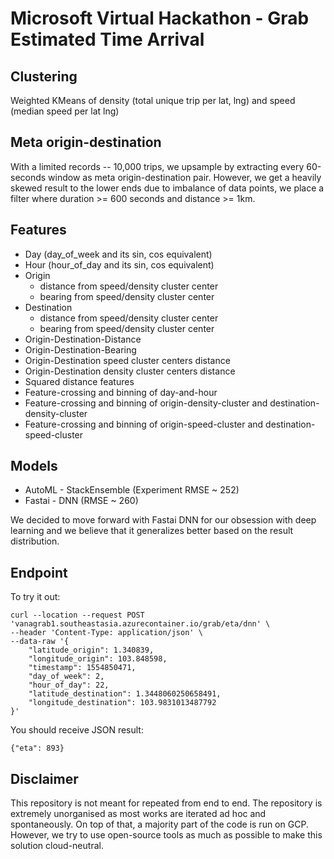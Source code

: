 # Microsoft Virtual Hackathon - Grab Estimated Time Arrival

## Clustering
Weighted KMeans of density (total unique trip per lat, lng) and speed (median speed per lat lng)

## Meta origin-destination
With a limited records -- 10,000 trips, we upsample by extracting every 60-seconds window as meta origin-destination pair. However, we get a heavily skewed result to the lower ends due to imbalance of data points, we place a filter where duration >= 600 seconds and distance >= 1km.

## Features
- Day (day_of_week and its sin, cos equivalent)
- Hour (hour_of_day and its sin, cos equivalent)
- Origin
  - distance from speed/density cluster center
  - bearing from speed/density cluster center
- Destination
  - distance from speed/density cluster center
  - bearing from speed/density cluster center
- Origin-Destination-Distance
- Origin-Destination-Bearing
- Origin-Destination speed cluster centers distance
- Origin-Destination density cluster centers distance
- Squared distance features
- Feature-crossing and binning of day-and-hour
- Feature-crossing and binning of origin-density-cluster and destination-density-cluster
- Feature-crossing and binning of origin-speed-cluster and destination-speed-cluster

## Models
- AutoML - StackEnsemble (Experiment RMSE ~ 252)
- Fastai - DNN (RMSE ~ 260)

We decided to move forward with Fastai DNN for our obsession with deep learning and we believe that it generalizes better based on the result distribution.

## Endpoint
To try it out:
```
curl --location --request POST 'vanagrab1.southeastasia.azurecontainer.io/grab/eta/dnn' \
--header 'Content-Type: application/json' \
--data-raw '{
    "latitude_origin": 1.340839,
    "longitude_origin": 103.848598,
    "timestamp": 1554850471,
    "day_of_week": 2,
    "hour_of_day": 22,
    "latitude_destination": 1.3448060250658491,
    "longitude_destination": 103.9831013487792
}'
```
You should receive JSON result:
```
{"eta": 893}
```

## Disclaimer
This repository is not meant for repeated from end to end. The repository is extremely unorganised as most works are iterated ad hoc and spontaneously. On top of that, a majority part of the code is run on GCP. However, we try to use open-source tools as much as possible to make this solution cloud-neutral.
